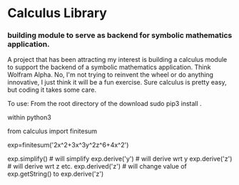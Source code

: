 # Calculus Library  
### building module to serve as backend for symbolic mathematics application.

A project that has been attracting my interest is building a calculus module to support the backend of a symbolic mathematics application. Think Wolfram Alpha. No, I'm not trying to reinvent the wheel or do anything innovative, I just think it will be a fun exercise. Sure calculus is pretty easy, but coding it takes some care.

To use:
From the root directory of the download
sudo pip3 install .

within python3

from calculus import finitesum 

exp=finitesum('2x^2+3x^3y^2z^6+4x^2')

exp.simplify() # will simplify
exp.derive('y') # will derive wrt y
exp.derive('z') # will derive wrt z etc.
exp.derived('z') # will change value of exp.getString() to exp.derive('z')
